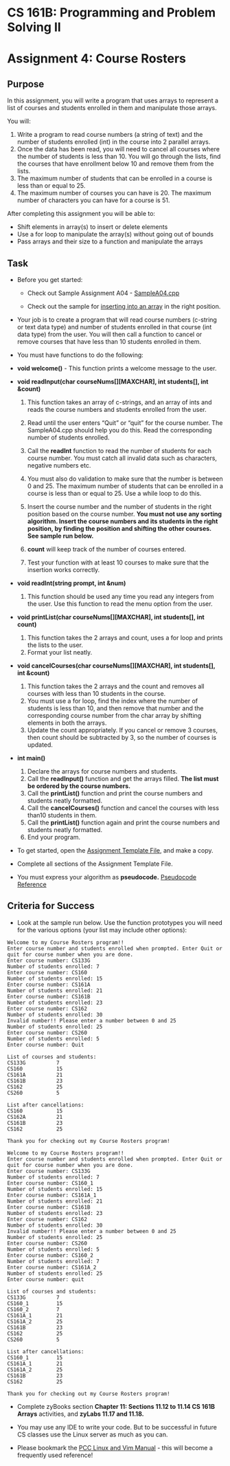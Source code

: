 # **CS 161B: Programming and Problem Solving II**

# Assignment 4: Course Rosters

## Purpose

In this assignment, you will write a program that uses arrays to represent a list of courses and students enrolled in them and manipulate those arrays.

You will:

1. Write a program to read course numbers (a string of text) and the number of students enrolled (int) in the course into 2 parallel arrays.  
2. Once the data has been read, you will need to cancel all courses where the number of students is less than 10\. You will go through the lists, find the courses that have enrollment below 10 and remove them from the lists.  
3. The maximum number of students that can be enrolled in a course is less than or equal to 25\.  
4. The maximum number of courses you can have is 20\. The maximum number of characters you can have for a course is 51\.

After completing this assignment you will be able to:

* Shift elements in array(s) to insert or delete elements  
* Use a for loop to manipulate the array(s) without going out of bounds  
* Pass arrays and their size to a function and manipulate the arrays

## Task 

* Before you get started:

  * Check out Sample Assignment A04 \- [SampleA04.cpp](https://github.com/Glen-Sasek-PCC-Instructor/CS-161B/blob/main/SampleA04.cpp)

  * Check out the sample for [inserting into an array](https://github.com/Glen-Sasek-PCC-Instructor/CS-161B/blob/main/example-insert-sorted-into-arrays.cpp) in the right position. 

* Your job is to create a program that will read course numbers (c-string or text data type) and number of students enrolled in that course (int data type) from the user. You will then call a function to cancel or remove courses that have less than 10 students enrolled in them.

* You must have functions to do the following:

* **void welcome()** \- This function prints a welcome message to the user.

* **void readInput(char courseNums\[\]\[MAXCHAR\], int students\[\], int \&count)** 
  1. This function takes an array of c-strings, and an array of ints and reads the course numbers and students enrolled from the user.  
  2. Read until the user enters “Quit” or “quit” for the course number. The SampleA04.cpp should help you do this. Read the corresponding number of students enrolled.   
  3. Call the **readInt** function to read the number of students for each course number. You must catch all invalid data such as characters, negative numbers etc.

  4. You must also do validation to make sure that the number is between 0 and 25\. The maximum number of students that can be enrolled in a course is less than or equal to 25\. Use a while loop to do this.

  5. Insert the course number and the number of students in the right position based on the course number. **You must not use any sorting algorithm. Insert the course numbers and its students in the right position, by finding the position and shifting the other courses. See sample run below.**  
  6. **count** will keep track of the number of courses entered.  
  7. Test your function with at least 10 courses to make sure that the insertion works correctly.  
* **void readInt(string prompt, int \&num)**
  1. This function should be used any time you read any integers from the user. Use this function to read the menu option from the user.

* **void printList(char courseNums\[\]\[MAXCHAR\], int students\[\], int count)**  
  1. This function takes the 2 arrays and count, uses a for loop and prints the lists to the user.  
  2. Format your list neatly.  
* **void cancelCourses(char courseNums\[\]\[MAXCHAR\], int students\[\], int \&count)**  
  1. This function takes the 2 arrays and the count and removes all courses with less than 10 students in the course.  
  2. You must use a for loop, find the index where the number of students is less than 10, and then remove that number and the corresponding course number from the char array by shifting elements in both the arrays.  
  3. Update the count appropriately. If you cancel or remove 3 courses, then count should be subtracted by 3, so the number of courses is updated.  
* **int main()**  
  1. Declare the arrays for course numbers and students.  
  2. Call the **readInput()** function and get the arrays filled. **The list must be ordered by the course numbers.**  
  3. Call the **printList()** function and print the course numbers and students neatly formatted.  
  4. Call the **cancelCourses()** function and cancel the courses with less than10 students in them.  
  5. Call the **printList()** function again and print the course numbers and students neatly formatted.  
  6. End your program.  

* To get started, open the [Assignment Template File](https://github.com/Glen-Sasek-PCC-Instructor/2025-06-22/blob/main/main.cpp), and make a copy.

* Complete all sections of the Assignment Template File. 

* You must express your algorithm as **pseudocode.** [Pseudocode Reference](https://github.com/Glen-Sasek-PCC-Instructor/2025-06-22/blob/main/Pseudocode-Reference.txt)


## Criteria for Success

* Look at the sample run below. Use the function prototypes you will need for the various options (your list may include other options):

```
Welcome to my Course Rosters program!!
Enter course number and students enrolled when prompted. Enter Quit or quit for course number when you are done.
Enter course number: CS133G
Number of students enrolled: 7
Enter course number: CS160
Number of students enrolled: 15
Enter course number: CS161A
Number of students enrolled: 21
Enter course number: CS161B
Number of students enrolled: 23
Enter course number: CS162
Number of students enrolled: 30
Invalid number!! Please enter a number between 0 and 25
Number of students enrolled: 25
Enter course number: CS260
Number of students enrolled: 5
Enter course number: Quit

List of courses and students:
CS133G          7
CS160           15
CS161A          21
CS161B          23
CS162           25
CS260           5

List after cancellations:
CS160           15
CS162A          21
CS161B          23
CS162           25

Thank you for checking out my Course Rosters program!
```

```
Welcome to my Course Rosters program!!
Enter course number and students enrolled when prompted. Enter Quit or quit for course number when you are done.
Enter course number: CS133G
Number of students enrolled: 7
Enter course number: CS160_1
Number of students enrolled: 15
Enter course number: CS161A_1
Number of students enrolled: 21
Enter course number: CS161B
Number of students enrolled: 23
Enter course number: CS162
Number of students enrolled: 30
Invalid number!! Please enter a number between 0 and 25
Number of students enrolled: 25
Enter course number: CS260
Number of students enrolled: 5
Enter course number: CS160_2
Number of students enrolled: 7
Enter course number: CS161A_2
Number of students enrolled: 25
Enter course number: quit

List of courses and students:
CS133G          7
CS160_1         15
CS160_2         7
CS161A_1        21
CS161A_2        25
CS161B          23
CS162           25
CS260           5

List after cancellations:
CS160_1         15
CS161A_1        21
CS161A_2        25
CS161B          23
CS162           25

Thank you for checking out my Course Rosters program!
```

* Complete zyBooks section **Chapter 11: Sections 11.12 to 11.14 CS 161B Arrays** activities, and **zyLabs 11.17 and 11.18.**

* You may use any IDE to write your code. But to be successful in future CS classes use the Linux server as much as you can.

* Please bookmark the [PCC Linux and Vim Manual](https://docs.google.com/document/d/1Ap4xFkNUkUbi7kYteg0KEIu9I9_hAuDZBtubA3ExxLM/edit?usp=sharing) \- this will become a frequently used reference\!
